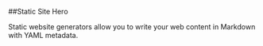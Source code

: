 ##Static Site Hero 

Static website generators allow you to write your web content in Markdown with YAML metadata.